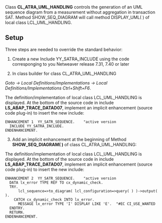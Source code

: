 Class **CL_ATRA_UML_HANDLING** controls the generation of an UML sequence diagram from a measurement without aggregation in transaction SAT. Method SHOW_SEQ_DIAGRAM will call method DISPLAY_UML( ) of local class LCL_UML_HANDLING.

## Setup
Three steps are needed to override the standard behavior:

1. Create a new Include YY_SATRA_INCLUDE using the code corresponging to you Netweaver release 7.31, 7.40 or later

2. In class builder for class CL_ATRA_UML_HANDLING 

*Goto -> Local Definitions/Implementations -> Local Definitions/Implementations Ctrl+Shift+F6*. 

The definition/implementation of local class LCL_UML_HANDLING is displayed.
At the bottom of the source code in include **LS_ABAP_TRACE_DATAD07**, implement an implicit enhancement (source code plug-in) to insert the new include:

    ENHANCEMENT 1  YY_SATR_SEQUENCE.    "active version
      INCLUDE YY_SATRA_INCLUDE.
    ENDENHANCEMENT.

3. Add an implicit enhancement at the beginning of Method **SHOW_SEQ_DIAGRAM( )** of class CL_ATRA_UML_HANDLING:

The definition/implementation of local class LCL_UML_HANDLING is displayed. At the bottom of the source code in include **LS_ABAP_TRACE_DATAD07**, implement an implicit enhancement (source code plug-in) to insert the new include:

    ENHANCEMENT 2  YY_SATR_SEQUENCE.    "active version    
      DATA lx_error TYPE REF TO cx_dynamic_check.
      TRY.
          lcl_sequence=>to_diagram( lcl_configuration=>query( ) )->output( ).
        CATCH cx_dynamic_check INTO lx_error.
          MESSAGE lx_error TYPE 'I' DISPLAY LIKE 'E'.  "#EC CI_USE_WANTED
      ENDTRY.
      RETURN.
    ENDENHANCEMENT.
